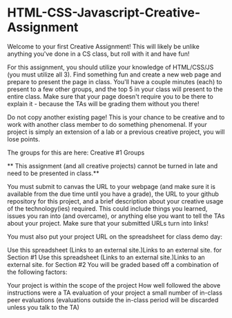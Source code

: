 # HTML-CSS-Javascript-Creative-Assignment
Welcome to your first Creative Assignment! This will likely be unlike anything you've done in a CS class, but roll with it and have fun!

For this assignment, you should utilize your knowledge of HTML/CSS/JS (you must utilize all 3). Find something fun and create a new web page and prepare to present the page in class. You'll have a couple minutes (each) to present to a few other groups, and the top 5 in your class will present to the entire class. Make sure that your page doesn't require you to be there to explain it - because the TAs will be grading them without you there!

Do not copy another existing page! This is your chance to be creative and to work with another class member to do something phenomenal. If your project is simply an extension of a lab or a previous creative project, you will lose points.

The groups for this are here: Creative #1 Groups

** This assignment (and all creative projects) cannot be turned in late and need to be presented in class.**

You must submit to canvas the URL to your webpage (and make sure it is available from the due time until you have a grade), the URL to your github repository for this project, and a brief description about your creative usage of the technology(ies) required. This could include things you learned, issues you ran into (and overcame), or anything else you want to tell the TAs about your project. Make sure that your submitted URLs turn into links!

You must also put your project URL on the spreadsheet for class demo day:

Use this spreadsheet (Links to an external site.)Links to an external site. for Section #1
Use this spreadsheet (Links to an external site.)Links to an external site. for Section #2
You will be graded based off a combination of the following factors:

Your project is within the scope of the project
How well followed the above instructions were
a TA evaluation of your project
a small number of in-class peer evaluations (evaluations outside the in-class period will be discarded unless you talk to the TA)
